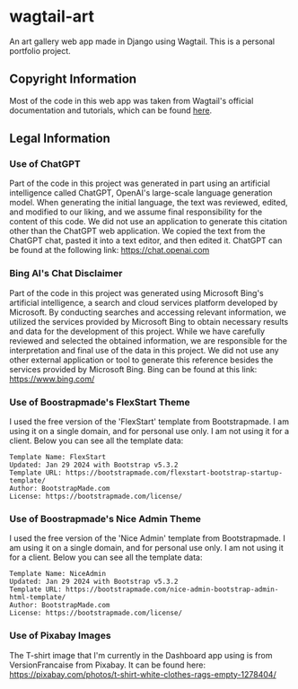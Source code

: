 # wagtail-art

An art gallery web app made in Django using Wagtail. This is a personal portfolio project.

## Copyright Information

Most of the code in this web app was taken from Wagtail's official documentation and tutorials, which can be found [here](https://docs.wagtail.io/en/stable/getting_started/index.html).

## Legal Information

### Use of ChatGPT

Part of the code in this project was generated in part using an artificial intelligence called ChatGPT, OpenAI's large-scale language generation model. When generating the initial language, the text was reviewed, edited, and modified to our liking, and we assume final responsibility for the content of this code. We did not use an application to generate this citation other than the ChatGPT web application. We copied the text from the ChatGPT chat, pasted it into a text editor, and then edited it. ChatGPT can be found at the following link: https://chat.openai.com

### Bing AI's Chat Disclaimer

Part of the code in this project was generated using Microsoft Bing's artificial intelligence, a search and cloud services platform developed by Microsoft. By conducting searches and accessing relevant information, we utilized the services provided by Microsoft Bing to obtain necessary results and data for the development of this project. While we have carefully reviewed and selected the obtained information, we are responsible for the interpretation and final use of the data in this project. We did not use any other external application or tool to generate this reference besides the services provided by Microsoft Bing. Bing can be found at this link: https://www.bing.com/

### Use of Boostrapmade's FlexStart Theme

I used the free version of the 'FlexStart' template from Bootstrapmade. I am using it on a single domain, and for personal use only. I am not using it for a client. Below you can see all the template data:

    Template Name: FlexStart
    Updated: Jan 29 2024 with Bootstrap v5.3.2
    Template URL: https://bootstrapmade.com/flexstart-bootstrap-startup-template/
    Author: BootstrapMade.com
    License: https://bootstrapmade.com/license/

### Use of Boostrapmade's Nice Admin Theme

I used the free version of the 'Nice Admin' template from Bootstrapmade. I am using it on a single domain, and for personal use only. I am not using it for a client. Below you can see all the template data:

    Template Name: NiceAdmin
    Updated: Jan 29 2024 with Bootstrap v5.3.2
    Template URL: https://bootstrapmade.com/nice-admin-bootstrap-admin-html-template/
    Author: BootstrapMade.com
    License: https://bootstrapmade.com/license/

### Use of Pixabay Images

The T-shirt image that I'm currently in the Dashboard app using is from VersionFrancaise from Pixabay. It can be found here: https://pixabay.com/photos/t-shirt-white-clothes-rags-empty-1278404/
